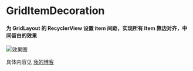 # GridItemDecoration
#### 为 GridLayout 的 RecyclerView 设置 item 间距，实现所有 Item 靠边对齐，中间留白的效果

![效果图](http://img.blog.csdn.net/20170511100508040?watermark/2/text/aHR0cDovL2Jsb2cuY3Nkbi5uZXQvemdoMDcxMQ==/font/5a6L5L2T/fontsize/400/fill/I0JBQkFCMA==/dissolve/70/gravity/SouthEast)


具体内容见 [我的博客](http://blog.csdn.net/zgh0711/article/details/71422516)